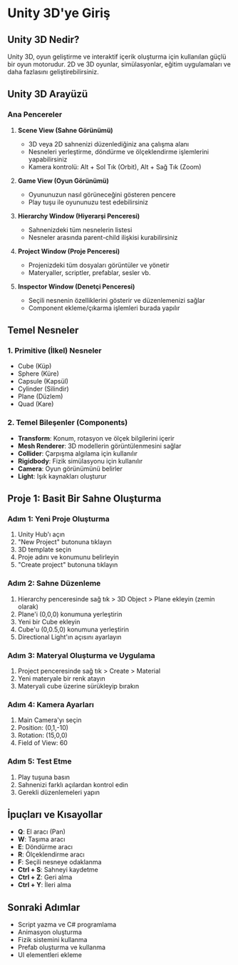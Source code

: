 # Unity 3D'ye Giriş

## Unity 3D Nedir?
Unity 3D, oyun geliştirme ve interaktif içerik oluşturma için kullanılan güçlü bir oyun motorudur. 2D ve 3D oyunlar, simülasyonlar, eğitim uygulamaları ve daha fazlasını geliştirebilirsiniz.

## Unity 3D Arayüzü

### Ana Pencereler
1. **Scene View (Sahne Görünümü)**
   - 3D veya 2D sahnenizi düzenlediğiniz ana çalışma alanı
   - Nesneleri yerleştirme, döndürme ve ölçeklendirme işlemlerini yapabilirsiniz
   - Kamera kontrolü: Alt + Sol Tık (Orbit), Alt + Sağ Tık (Zoom)

2. **Game View (Oyun Görünümü)**
   - Oyununuzun nasıl görüneceğini gösteren pencere
   - Play tuşu ile oyununuzu test edebilirsiniz

3. **Hierarchy Window (Hiyerarşi Penceresi)**
   - Sahnenizdeki tüm nesnelerin listesi
   - Nesneler arasında parent-child ilişkisi kurabilirsiniz

4. **Project Window (Proje Penceresi)**
   - Projenizdeki tüm dosyaları görüntüler ve yönetir
   - Materyaller, scriptler, prefablar, sesler vb.

5. **Inspector Window (Denetçi Penceresi)**
   - Seçili nesnenin özelliklerini gösterir ve düzenlemenizi sağlar
   - Component ekleme/çıkarma işlemleri burada yapılır

## Temel Nesneler

### 1. Primitive (İlkel) Nesneler
- Cube (Küp)
- Sphere (Küre)
- Capsule (Kapsül)
- Cylinder (Silindir)
- Plane (Düzlem)
- Quad (Kare)

### 2. Temel Bileşenler (Components)
- **Transform**: Konum, rotasyon ve ölçek bilgilerini içerir
- **Mesh Renderer**: 3D modellerin görüntülenmesini sağlar
- **Collider**: Çarpışma algılama için kullanılır
- **Rigidbody**: Fizik simülasyonu için kullanılır
- **Camera**: Oyun görünümünü belirler
- **Light**: Işık kaynakları oluşturur

## Proje 1: Basit Bir Sahne Oluşturma

### Adım 1: Yeni Proje Oluşturma
1. Unity Hub'ı açın
2. "New Project" butonuna tıklayın
3. 3D template seçin
4. Proje adını ve konumunu belirleyin
5. "Create project" butonuna tıklayın

### Adım 2: Sahne Düzenleme
1. Hierarchy penceresinde sağ tık > 3D Object > Plane ekleyin (zemin olarak)
2. Plane'i (0,0,0) konumuna yerleştirin
3. Yeni bir Cube ekleyin
4. Cube'u (0,0.5,0) konumuna yerleştirin
5. Directional Light'ın açısını ayarlayın

### Adım 3: Materyal Oluşturma ve Uygulama
1. Project penceresinde sağ tık > Create > Material
2. Yeni materyale bir renk atayın
3. Materyali cube üzerine sürükleyip bırakın

### Adım 4: Kamera Ayarları
1. Main Camera'yı seçin
2. Position: (0,1,-10)
3. Rotation: (15,0,0)
4. Field of View: 60

### Adım 5: Test Etme
1. Play tuşuna basın
2. Sahnenizi farklı açılardan kontrol edin
3. Gerekli düzenlemeleri yapın

## İpuçları ve Kısayollar
- **Q**: El aracı (Pan)
- **W**: Taşıma aracı
- **E**: Döndürme aracı
- **R**: Ölçeklendirme aracı
- **F**: Seçili nesneye odaklanma
- **Ctrl + S**: Sahneyi kaydetme
- **Ctrl + Z**: Geri alma
- **Ctrl + Y**: İleri alma

## Sonraki Adımlar
- Script yazma ve C# programlama
- Animasyon oluşturma
- Fizik sistemini kullanma
- Prefab oluşturma ve kullanma
- UI elementleri ekleme 
